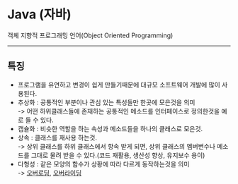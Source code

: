 # Java (자바)
객체 지향적 프로그래밍 언어(Object Oriented Programming)

---
## 특징
- 프로그램을 유연하고 변경이 쉽게 만들기때문에 대규모 소프트웨어 개발에 많이 사용된다.
- 추상화 : 공통적인 부분이나 관심 있는 특성들만 한곳에 모은것을 의미  
-> 어떤 하위클래스들에 존재하는 공통적인 메소드를 인터페이스로 정의한것을 예로 들 수 있다.
- 캡슐화 : 비슷한 역할을 하는 속성과 메소드들을 하나의 클래스로 모은것.
- 상속 : 클래스를 재사용 하는것.  
-> 상위 클래스를 하위 클래스에서 항속 받게 되면, 상위 클래스의 멤버변수나 메소드를 그대로 물려 받을 수 있다.(코드 재활용, 생산성 향상, 유지보수 용이)
- 다형성 : 같은 모양의 함수가 상황에 따라 다르게 동작하는것을 의미  
-> [오버로딩](Overloading.md), [오버라이딩](Overriding.md)


